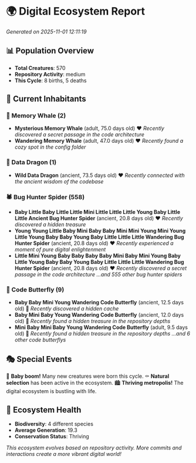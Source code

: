 # 🌍 Digital Ecosystem Report
*Generated on 2025-11-01 12:11:19*

## 📊 Population Overview
- **Total Creatures**: 570
- **Repository Activity**: medium
- **This Cycle**: 8 births, 5 deaths

## 👥 Current Inhabitants

### 🐋 Memory Whale (2)
- **Mysterious Memory Whale** (adult, 75.0 days old) ❤️
  *Recently discovered a secret passage in the code architecture*
- **Wandering Memory Whale** (adult, 47.0 days old) ❤️
  *Recently found a cozy spot in the config folder*

### 🐉 Data Dragon (1)
- **Wild Data Dragon** (ancient, 73.5 days old) ❤️
  *Recently connected with the ancient wisdom of the codebase*

### 🕷️ Bug Hunter Spider (558)
- **Baby Little Baby Little Little Mini Little Little Little Young Baby Little Little Ancient Bug Hunter Spider** (ancient, 20.8 days old) ❤️
  *Recently discovered a hidden treasure*
- **Young Young Little Baby Mini Baby Baby Mini Mini Young Mini Young Little Young Baby Baby Young Baby Little Little Little Wandering Bug Hunter Spider** (ancient, 20.8 days old) ❤️
  *Recently experienced a moment of pure digital enlightenment*
- **Little Mini Young Baby Baby Baby Baby Mini Baby Mini Young Baby Little Young Baby Baby Young Baby Little Little Little Wandering Bug Hunter Spider** (ancient, 20.8 days old) ❤️
  *Recently discovered a secret passage in the code architecture*
  *...and 555 other bug hunter spiders*

### 🦋 Code Butterfly (9)
- **Baby Baby Mini Young Wandering Code Butterfly** (ancient, 12.5 days old) 💛
  *Recently discovered a hidden cache*
- **Baby Mini Baby Young Wandering Code Butterfly** (ancient, 12.0 days old) 💛
  *Recently found a hidden treasure in the repository depths*
- **Mini Baby Mini Baby Young Wandering Code Butterfly** (adult, 9.5 days old) 💚
  *Recently found a hidden treasure in the repository depths*
  *...and 6 other code butterflys*

## 🎭 Special Events

🎉 **Baby boom!** Many new creatures were born this cycle.
⚰️ **Natural selection** has been active in the ecosystem.
🏙️ **Thriving metropolis!** The digital ecosystem is bustling with life.

## 🔬 Ecosystem Health
- **Biodiversity**: 4 different species
- **Average Generation**: 19.3
- **Conservation Status**: Thriving

*This ecosystem evolves based on repository activity. More commits and interactions create a more vibrant digital world!*